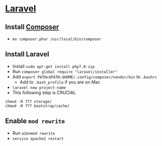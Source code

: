 # [Laravel](https://laravel.com/docs/5.3/installation)

## Install [Composer](https://getcomposer.org/download/)

* `mv composer.phar /usr/local/bin/composer`

## Install Laravel
* Install `sudo apt-get install php7.0-zip`
* Run `composer global require "laravel/installer"`
* Add `export PATH=$PATH:$HOME/.config/composer/vendor/bin` to `.bashrc`
    * Add to `.bash_profile` if you are on Mac
* `laravel new project-name`
* This following step is CRUCIAL
```
chmod -R 777 storage/
chmod -R 777 bootstrap/cache/
```

## Enable `mod rewrite`

* Run `a2enmod rewrite`
* `service apache2 restart`
